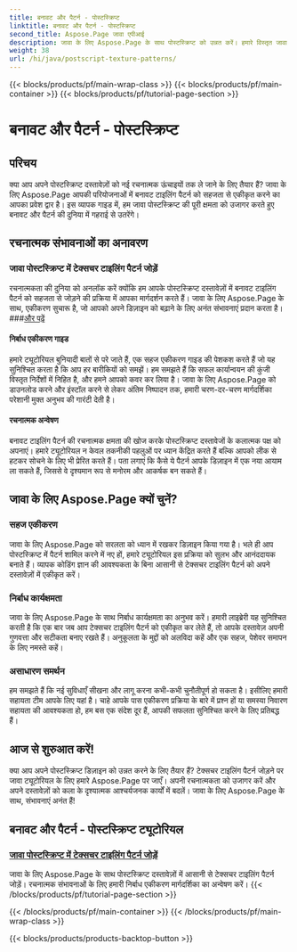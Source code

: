 ```yaml
---
title: बनावट और पैटर्न - पोस्टस्क्रिप्ट
linktitle: बनावट और पैटर्न - पोस्टस्क्रिप्ट
second_title: Aspose.Page जावा एपीआई
description: जावा के लिए Aspose.Page के साथ पोस्टस्क्रिप्ट को उन्नत करें। हमारे विस्तृत जावा पोस्टस्क्रिप्ट ट्यूटोरियल में रचनात्मक संभावनाओं के लिए टेक्सचर टाइलिंग पैटर्न को सहजता से जोड़ें।
weight: 38
url: /hi/java/postscript-texture-patterns/
---
```


{{< blocks/products/pf/main-wrap-class >}}
{{< blocks/products/pf/main-container >}}
{{< blocks/products/pf/tutorial-page-section >}}

# बनावट और पैटर्न - पोस्टस्क्रिप्ट

## परिचय

क्या आप अपने पोस्टस्क्रिप्ट दस्तावेज़ों को नई रचनात्मक ऊंचाइयों तक ले जाने के लिए तैयार हैं? जावा के लिए Aspose.Page आपकी परियोजनाओं में बनावट टाइलिंग पैटर्न को सहजता से एकीकृत करने का आपका प्रवेश द्वार है। इस व्यापक गाइड में, हम जावा पोस्टस्क्रिप्ट की पूरी क्षमता को उजागर करते हुए बनावट और पैटर्न की दुनिया में गहराई से उतरेंगे।

## रचनात्मक संभावनाओं का अनावरण

### जावा पोस्टस्क्रिप्ट में टेक्सचर टाइलिंग पैटर्न जोड़ें

 रचनात्मकता की दुनिया को अनलॉक करें क्योंकि हम आपके पोस्टस्क्रिप्ट दस्तावेज़ों में बनावट टाइलिंग पैटर्न को सहजता से जोड़ने की प्रक्रिया में आपका मार्गदर्शन करते हैं। जावा के लिए Aspose.Page के साथ, एकीकरण सुचारू है, जो आपको अपने डिज़ाइन को बढ़ाने के लिए अनंत संभावनाएं प्रदान करता है। ###[और पढ़ें](./add-texture-tiling-pattern/)

#### निर्बाध एकीकरण गाइड

हमारे ट्यूटोरियल बुनियादी बातों से परे जाते हैं, एक सहज एकीकरण गाइड की पेशकश करते हैं जो यह सुनिश्चित करता है कि आप हर बारीकियों को समझें। हम समझते हैं कि सफल कार्यान्वयन की कुंजी विस्तृत निर्देशों में निहित है, और हमने आपको कवर कर लिया है। जावा के लिए Aspose.Page को डाउनलोड करने और इंस्टॉल करने से लेकर अंतिम निष्पादन तक, हमारी चरण-दर-चरण मार्गदर्शिका परेशानी मुक्त अनुभव की गारंटी देती है।

#### रचनात्मक अन्वेषण

बनावट टाइलिंग पैटर्न की रचनात्मक क्षमता की खोज करके पोस्टस्क्रिप्ट दस्तावेजों के कलात्मक पक्ष को अपनाएं। हमारे ट्यूटोरियल न केवल तकनीकी पहलुओं पर ध्यान केंद्रित करते हैं बल्कि आपको लीक से हटकर सोचने के लिए भी प्रेरित करते हैं। पता लगाएं कि कैसे ये पैटर्न आपके डिज़ाइन में एक नया आयाम ला सकते हैं, जिससे वे दृश्यमान रूप से मनोरम और आकर्षक बन सकते हैं।

## जावा के लिए Aspose.Page क्यों चुनें?

### सहज एकीकरण

जावा के लिए Aspose.Page को सरलता को ध्यान में रखकर डिज़ाइन किया गया है। भले ही आप पोस्टस्क्रिप्ट में पैटर्न शामिल करने में नए हों, हमारे ट्यूटोरियल इस प्रक्रिया को सुलभ और आनंददायक बनाते हैं। व्यापक कोडिंग ज्ञान की आवश्यकता के बिना आसानी से टेक्सचर टाइलिंग पैटर्न को अपने दस्तावेज़ों में एकीकृत करें।

### निर्बाध कार्यक्षमता

जावा के लिए Aspose.Page के साथ निर्बाध कार्यक्षमता का अनुभव करें। हमारी लाइब्रेरी यह सुनिश्चित करती है कि एक बार जब आप टेक्सचर टाइलिंग पैटर्न को एकीकृत कर लेते हैं, तो आपके दस्तावेज़ अपनी गुणवत्ता और सटीकता बनाए रखते हैं। अनुकूलता के मुद्दों को अलविदा कहें और एक सहज, पेशेवर समापन के लिए नमस्ते कहें।

### असाधारण समर्थन

हम समझते हैं कि नई सुविधाएँ सीखना और लागू करना कभी-कभी चुनौतीपूर्ण हो सकता है। इसीलिए हमारी सहायता टीम आपके लिए यहां है। चाहे आपके पास एकीकरण प्रक्रिया के बारे में प्रश्न हों या समस्या निवारण सहायता की आवश्यकता हो, हम बस एक संदेश दूर हैं, आपकी सफलता सुनिश्चित करने के लिए प्रतिबद्ध हैं।

## आज से शुरुआत करें!

क्या आप अपने पोस्टस्क्रिप्ट डिज़ाइन को उन्नत करने के लिए तैयार हैं? टेक्सचर टाइलिंग पैटर्न जोड़ने पर जावा ट्यूटोरियल के लिए हमारे Aspose.Page पर जाएँ। अपनी रचनात्मकता को उजागर करें और अपने दस्तावेज़ों को कला के दृश्यात्मक आश्चर्यजनक कार्यों में बदलें। जावा के लिए Aspose.Page के साथ, संभावनाएं अनंत हैं!
## बनावट और पैटर्न - पोस्टस्क्रिप्ट ट्यूटोरियल
### [जावा पोस्टस्क्रिप्ट में टेक्सचर टाइलिंग पैटर्न जोड़ें](./add-texture-tiling-pattern/)
जावा के लिए Aspose.Page के साथ पोस्टस्क्रिप्ट दस्तावेज़ों में आसानी से टेक्सचर टाइलिंग पैटर्न जोड़ें। रचनात्मक संभावनाओं के लिए हमारी निर्बाध एकीकरण मार्गदर्शिका का अन्वेषण करें।
{{< /blocks/products/pf/tutorial-page-section >}}

{{< /blocks/products/pf/main-container >}}
{{< /blocks/products/pf/main-wrap-class >}}

{{< blocks/products/products-backtop-button >}}
